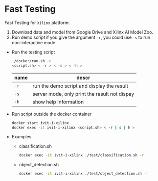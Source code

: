 # Fast Testing
Fast Testing for `Xilinx` platform:
1. Download data and model from Google Drive and Xilinx AI Model Zoo.
2. Run demo script if you give the argument `-r`, you could use `-s` to run non-interactive mode.

* Run the testing script
    ```bash
    ./docker/run.sh -c
    <script.sh> < -r > < -s > < -h >
    ```
    |   name    |   descr                   
    |   ----    |   -----
    |   `-r`    |   run the demo script and display the result
    |   `-s`    |   server mode, only print the result not dispay
    |   `-h`    |   show help information

* Run script outside the docker container

    ```bash
    docker start ivit-i-xilinx
    docker exec -it ivit-i-xilinx <script.sh> < -r | s | h >
    ```

* Examples
    * classification.sh
        ```bash
        docker exec -it ivit-i-xilinx ./test/classification.sh -r
        ```
    * object_detection.sh
        ```bash
        docker exec -it ivit-i-xilinx ./test/object_detection.sh -r
        ```